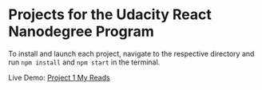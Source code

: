 # Projects for the Udacity React Nanodegree Program
To install and launch each project, navigate to the respective directory and run `npm install` and `npm start` in the terminal.

Live Demo: [Project 1 My Reads](https://andy1li.github.io/udacity-reactnd/P1-My_Reads/)